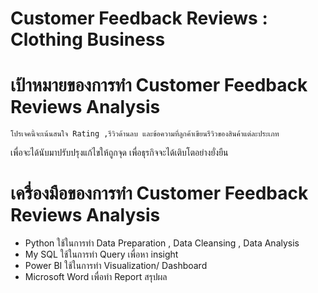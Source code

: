 # Customer Feedback Reviews : Clothing Business 

# เป้าหมายของการทำ Customer Feedback Reviews Analysis 
	โปรเจคนี้จะเน้นสนใจ Rating ,รีวิวด้านลบ และข้อความที่ลูกค้าเขียนรีวิวของสินค้าแต่ละประเภท
เพื่อจะได้นับมาปรับปรุงแก้ไขให้ถูกจุด เพื่อธุรกิจจะได้เติบโตอย่างยั่งยืน

# เครื่องมือของการทำ Customer Feedback Reviews Analysis 
- Python  ใช้ในการทำ Data Preparation , Data Cleansing , Data Analysis
- My SQL ใช้ในการทำ Query เพื่อหา insight
- Power BI ใช้ในการทำ Visualization/ Dashboard
- Microsoft Word เพื่อทำ Report สรุปผล
